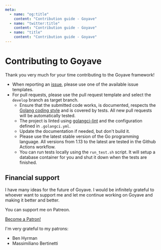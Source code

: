 ```yaml
---
meta:
  - name: "og:title"
    content: "Contribution guide - Goyave"
  - name: "twitter:title"
    content: "Contribution guide - Goyave"
  - name: "title"
    content: "Contribution guide - Goyave"
---
```


# Contributing to Goyave

Thank you very much for your time contributing to the Goyave framework!

- When reporting an [issue](https://github.com/System-Glitch/goyave/issues/new/choose), please use one of the available issue templates.
- For pull requests, please use the pull request template and select the `develop` branch as target branch.
    - Ensure that the submitted code works, is documented, respects the [Golang coding style](https://golang.org/doc/effective_go.html) and is covered by tests. All new pull requests will be automatically tested.
    - The project is linted using [golangci-lint](https://github.com/golangci/golangci-lint) and the configuration defined in `.golangci.yml`.
    - Update the documentation if needed, but don't build it.
    - Please use the latest stable version of the Go programming language. All versions from 1.13 to the latest are tested in the Github Actions workflow.
    - You can run tests locally using the `run_test.sh` script. It will setup a database container for you and shut it down when the tests are finished.

## Financial support

I have many ideas for the future of Goyave. I would be infinitely grateful to whoever want to support me and let me continue working on Goyave and making it better and better.

You can support me on Patreon.

<a href="https://www.patreon.com/bePatron?u=25997573" data-patreon-widget-type="become-patron-button">Become a Patron!</a><script async src="https://c6.patreon.com/becomePatronButton.bundle.js"></script>

I'm very grateful to my patrons:

- Ben Hyrman
- Massimiliano Bertinetti
